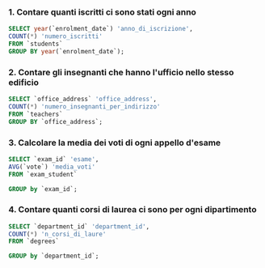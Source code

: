 ### 1. Contare quanti iscritti ci sono stati ogni anno

```sql
SELECT year(`enrolment_date`) 'anno_di_iscrizione',
COUNT(*) 'numero_iscritti'
FROM `students`
GROUP BY year(`enrolment_date`);
```

### 2. Contare gli insegnanti che hanno l'ufficio nello stesso edificio

```sql
SELECT `office_address` 'office_address',
COUNT(*) 'numero_insegnanti_per_indirizzo'
FROM `teachers`
GROUP BY `office_address`;
```

### 3. Calcolare la media dei voti di ogni appello d'esame

```sql
SELECT `exam_id` 'esame',
AVG(`vote`) 'media_voti'
FROM `exam_student`

GROUP by `exam_id`;
```

### 4. Contare quanti corsi di laurea ci sono per ogni dipartimento

```sql
SELECT `department_id` 'department_id',
COUNT(*) 'n_corsi_di_laure'
FROM `degrees`

GROUP by `department_id`;
```
